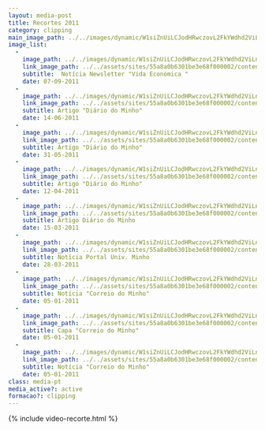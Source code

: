 ```yaml
---
layout: media-post
title: Recortes 2011
category: clipping
main_image_path: ../../images/dynamic/W1siZnUiLCJodHRwczovL2FkYWdhd2ViLnMzLmFtYXpvbmF/noticia-newsletter-vida-economica-07-09-2011407b.jpg?sha=dcf1715c6c494ff5
image_list: 
  - 
    image_path: ../../images/dynamic/W1siZnUiLCJodHRwczovL2FkYWdhd2ViLnMzLmFtYXpvbmF/noticia-newsletter-vida-economica-07-09-2011407b.jpg?sha=dcf1715c6c494ff5
    link_image_path: ../../assets/sites/55a8a0b6301be3e68f000002/content_entry55a8a2cd301be3f763000023/55a8bfea301be3e0e0000396/files/noticia-newsletter-vida-economica-07-09-201114eb.jpg?1437122538 
    subtitle:  Notícia Newsletter "Vida Económica "
    date: 07-09-2011
  - 
    image_path: ../../images/dynamic/W1siZnUiLCJodHRwczovL2FkYWdhd2ViLnMzLmFtYXpvbmF/MTQzNzEyMjU0MCJdLFsicCIsInRodW1iIiwiMTYweDE2MCM/artigo-diario-do-minho-14-06-2011df63.jpg?sha=85e749acb13c2356
    link_image_path: ../../assets/sites/55a8a0b6301be3e68f000002/content_entry55a8a2cd301be3f763000023/55a8bfec301be37c93000397/files/artigo-diario-do-minho-14-06-2011fb82.jpg?1437122540
    subtitle: Artigo "Diário do Minho"
    date: 14-06-2011
  - 
    image_path: ../../images/dynamic/W1siZnUiLCJodHRwczovL2FkYWdhd2ViLnMzLmFtYXpvbmF/MTQzNzEyMjU0MyJdLFsicCIsInRodW1iIiwiMTYweDE2MCM/artigo-diario-do-minho-31-05-20110c4b.jpg?sha=922dca065935c48b
    link_image_path: ../../assets/sites/55a8a0b6301be3e68f000002/content_entry55a8a2cd301be3f763000023/55a8bfef301be3c489000398/files/artigo-diario-do-minho-31-05-2011eb9c.jpg?1437122543
    subtitle: Artigo "Diário do Minho"
    date: 31-05-2011
  - 
    image_path: ../../images/dynamic/W1siZnUiLCJodHRwczovL2FkYWdhd2ViLnMzLmFtYXpvbmF/MTQzNzEyMjU0NCJdLFsicCIsInRodW1iIiwiMTYweDE2MCM/artigo-diario-do-minho-12-04-20116fad.jpg?sha=c2af60a4b22f49a7
    link_image_path: ../../assets/sites/55a8a0b6301be3e68f000002/content_entry55a8a2cd301be3f763000023/55a8bfef301be30fd0000399/files/artigo-diario-do-minho-12-04-20117043.jpg?1437122544
    subtitle: Artigo "Diário do Minho"
    date: 12-04-2011
  - 
    image_path: ../../images/dynamic/W1siZnUiLCJodHRwczovL2FkYWdhd2ViLnMzLmFtYXpvbmF/MTQzNzEyMjU0NCJdLFsicCIsInRodW1iIiwiMTYweDE2MCM/artigo-diario-do-minho-15-03-2011e6b5.jpg?sha=7ba1654f4e824046
    link_image_path: ../../assets/sites/55a8a0b6301be3e68f000002/content_entry55a8a2cd301be3f763000023/55a8bff0301be355ab00039a/files/artigo-diario-do-minho-15-03-20117043.jpg?1437122544
    subtitle: Artigo Diário do Minho
    date: 15-03-2011
  - 
    image_path: ../../images/dynamic/W1siZnUiLCJodHRwczovL2FkYWdhd2ViLnMzLmFtYXpvbmF/MTQzNzEyMjU0NSJdLFsicCIsInRodW1iIiwiMTYweDE2MCM/noticia-portal-univ-minho-28-03-2011bc0f.jpg?sha=c8b202be2ecf3ce2
    link_image_path: ../../assets/sites/55a8a0b6301be3e68f000002/content_entry55a8a2cd301be3f763000023/55a8bff1301be355ab00039b/files/noticia-portal-univ-minho-28-03-20113995.jpg?1437122545
    subtitle: Notícia Portal Univ. Minho
    date: 28-03-2011
  - 
    image_path: ../../images/dynamic/W1siZnUiLCJodHRwczovL2FkYWdhd2ViLnMzLmFtYXpvbmF/noticia-correio-do-minho-05-01-2011ee33.png?sha=65bbe4c7ab5f039f
    link_image_path: ../../assets/sites/55a8a0b6301be3e68f000002/content_entry55a8a2cd301be3f763000023/55a8bff1301be3843200039c/files/noticia-correio-do-minho-05-01-20113995.png?1437122545
    subtitle: Notícia "Correio do Minho"
    date: 05-01-2011
  - 
    image_path: ../../images/dynamic/W1siZnUiLCJodHRwczovL2FkYWdhd2ViLnMzLmFtYXpvbmF/capa-correio-do-minho-05-01-2011666d.jpg?sha=3ed37119f45ef751
    link_image_path: ../../assets/sites/55a8a0b6301be3e68f000002/content_entry55a8a2cd301be3f763000023/55a8bff2301be3843200039d/files/capa-correio-do-minho-05-01-20111e87.jpg?1437122546
    subtitle: Capa "Correio do Minho"
    date: 05-01-2011
  - 
    image_path: ../../images/dynamic/W1siZnUiLCJodHRwczovL2FkYWdhd2ViLnMzLmFtYXpvbmF/noticia-correio-do-minho-5-01-20117e67.jpg?sha=730f475ad40ac18a
    link_image_path: ../../assets/sites/55a8a0b6301be3e68f000002/content_entry55a8a2cd301be3f763000023/55a8bff2301be3843200039e/files/noticia-correio-do-minho-5-01-20111e87.jpg?1437122546
    subtitle: Notícia "Correio do Minho"
    date: 05-01-2011
class: media-pt
media_active?: active
formacao?: clipping
--- 
```

    
{% include video-recorte.html %}
